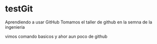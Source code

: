 # testGit
Aprendiendo a usar GitHub
Tomamos el taller de github  en la semna de la ingenieria

vimos comando basicos y ahor aun poco de github

